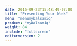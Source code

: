 ```yaml
---
date: 2015-09-23T15:48:49-07:00
title: "Presenting Your Work"
menu: "menumybalsamiq"
product: "myBalsamiq"
weight: 84
include: "fullscreen"
editorversion: 2
---
```

